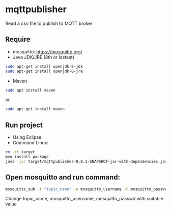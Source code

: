 # mqttpublisher
Read a csv file to publish to MQTT broker

## Require
* mosquitto: https://mosquitto.org/
* Java JDK/JRE (8th or lastest)
```bash
sudo apt-get install openjdk-8-jdk
sudo apt-get install openjdk-8-jre
```
* Maven
```bash
sudo apt install maven
```
 or
```bash
sudo apt-get install maven
```
## Run project
* Using Eclipse
* Command Linux:
```bash
rm -rf target
mvn install package
java -jar target/mqttpublisher-0.0.1-SNAPSHOT-jar-with-dependencies.jar
```
## Open mosquitto and run command:
```bash
mosquitto_sub -t "topic_name" -u mosquitto_username -P mosquitto_passwd -v
```
Change topic_name, mosquitto_username, mosquitto_passwd with suitable value
